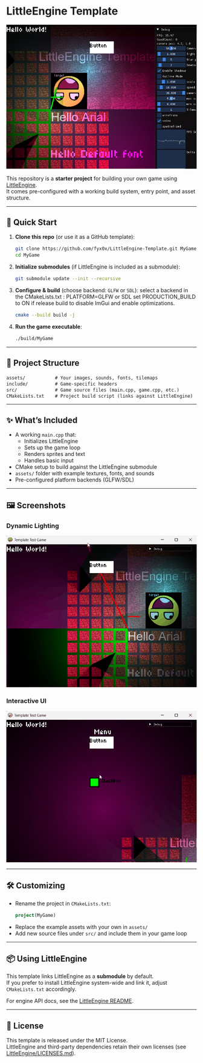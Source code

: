 # LittleEngine Template


![Demo Screenshot](docs/example.png)

This repository is a **starter project** for building your own game using [LittleEngine](https://github.com/fyx0x/LittleEngine).  
It comes pre-configured with a working build system, entry point, and asset structure.

---

## 🚀 Quick Start

1. **Clone this repo** (or use it as a GitHub template):
   ```bash
   git clone https://github.com/fyx0x/LittleEngine-Template.git MyGame
   cd MyGame
   ```

2. **Initialize submodules** (if LittleEngine is included as a submodule):
   ```bash
   git submodule update --init --recursive
   ```

3. **Configure & build** (choose backend: `GLFW` or `SDL`):
   select a backend in the CMakeLists.txt : PLATFORM=GLFW or SDL
   set PRODUCTION_BUILD to ON if release build to disable ImGui and enable optimizations.
   ```bash
   cmake --build build -j
   ```

4. **Run the game executable**:
   ```bash
   ./build/MyGame
   ```

---

## 📂 Project Structure

```
assets/           # Your images, sounds, fonts, tilemaps
include/          # Game-specific headers
src/              # Game source files (main.cpp, game.cpp, etc.)
CMakeLists.txt    # Project build script (links against LittleEngine)
```

---

## ✨ What’s Included

- A working `main.cpp` that:
  - Initializes LittleEngine
  - Sets up the game loop
  - Renders sprites and text
  - Handles basic input
- CMake setup to build against the LittleEngine submodule
- `assets/` folder with example textures, fonts, and sounds
- Pre-configured platform backends (GLFW/SDL)

---

## 🖼️ Screenshots
### Dynamic Lighting
![Dynamic Lighting](docs/light.gif)
### Interactive UI
![Interactive UI](docs/ui.gif)

---

## 🛠️ Customizing

- Rename the project in `CMakeLists.txt`:
  ```cmake
  project(MyGame)
  ```
- Replace the example assets with your own in `assets/`
- Add new source files under `src/` and include them in your game loop

---

## 📦 Using LittleEngine

This template links LittleEngine as a **submodule** by default.  
If you prefer to install LittleEngine system-wide and link it, adjust `CMakeLists.txt` accordingly.

For engine API docs, see the [LittleEngine README](https://github.com/fyx0x/LittleEngine).

---

## 📝 License

This template is released under the MIT License.  
LittleEngine and third-party dependencies retain their own licenses (see [LittleEngine/LICENSES.md](https://github.com/fyx0x/LittleEngine/blob/main/LICENSES.md)).

